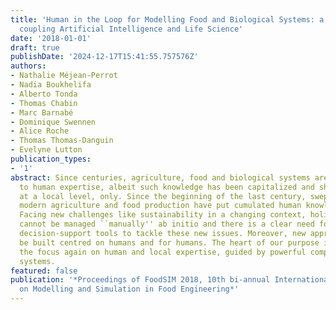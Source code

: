 ```yaml
---
title: 'Human in the Loop for Modelling Food and Biological Systems: a Novel Perspective
  coupling Artificial Intelligence and Life Science'
date: '2018-01-01'
draft: true
publishDate: '2024-12-17T15:41:55.757576Z'
authors:
- Nathalie Méjean-Perrot
- Nadia Boukhelifa
- Alberto Tonda
- Thomas Chabin
- Marc Barnabé
- Dominique Swennen
- Alice Roche
- Thomas Thomas-Danguin
- Evelyne Lutton
publication_types:
- '1'
abstract: Since centuries, agriculture, food and biological systems are strongly linked
  to human expertise, albeit such knowledge has been capitalized and shared often
  at a local level, only. Since the beginning of the last century, swept away by productivism,
  modern agriculture and food production have put cumulated human knowledge aside.
  Facing new challenges like sustainability in a changing context, holistic approaches
  cannot be managed ``manually'' ab initio and there is a clear need for computing
  decision-support tools to tackle these new issues. Moreover, new approaches should
  be built centred on humans and for humans. The heart of our purpose is to shift
  the focus again on human and local expertise, guided by powerful computing interactive
  systems.
featured: false
publication: '*Proceedings of FoodSIM 2018, 10th bi-annual International Conference
  on Modelling and Simulation in Food Engineering*'
---
```


